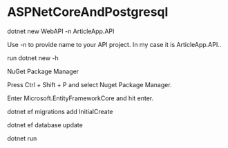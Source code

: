 ﻿# ASPNetCoreAndPostgresql
dotnet new WebAPI -n ArticleApp.API

Use -n to provide name to your API project. In my case it is ArticleApp.API..

run dotnet new -h

NuGet Package Manager

Press Ctrl + Shift + P and select Nuget Package Manager.

Enter Microsoft.EntityFrameworkCore and hit enter.

dotnet ef migrations add InitialCreate

dotnet ef database update

dotnet run

